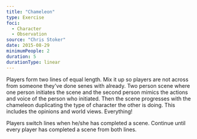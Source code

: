 ```yaml
---
title: "Chameleon"
type: Exercise
foci:
  - Character
  - Observation
source: "Chris Stoker"
date: 2015-08-29
minimumPeople: 2
duration: 5
durationType: linear
---
```

Players form two lines of equal length. Mix it up so players are not across from someone they've done senes with already.
Two person scene where one person initiates the scene and the second person mimics the actions and voice of the person who initiated.
Then the scene progresses with the chameleon duplicating the type of character the other is doing.
This includes the opinions and world views.
Everything!

Players switch lines when he/she has completed a scene. Continue until every player has completed a scene from both lines.

